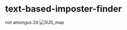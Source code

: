 # text-based-imposter-finder
not amongus 2d
![SUS_map](https://user-images.githubusercontent.com/101827040/167519476-95e8e26b-4a8b-4e56-b206-2028c522fe4f.png)
